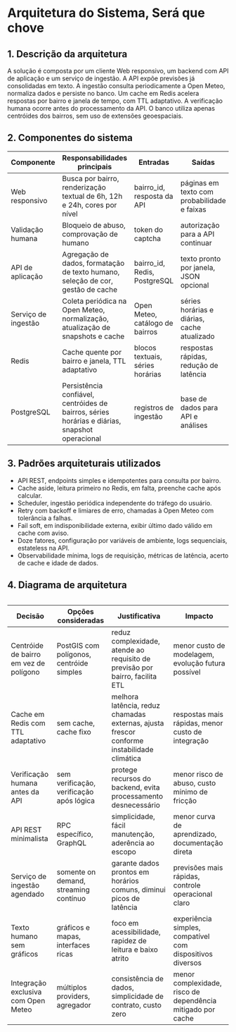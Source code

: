 #  Arquitetura do Sistema, Será que chove

## 1. Descrição da arquitetura
A solução é composta por um cliente Web responsivo, um backend com API de aplicação e um serviço de ingestão. A API expõe previsões já consolidadas em texto. A ingestão consulta periodicamente a Open Meteo, normaliza dados e persiste no banco. Um cache em Redis acelera respostas por bairro e janela de tempo, com TTL adaptativo. A verificação humana ocorre antes do processamento da API. O banco utiliza apenas centróides dos bairros, sem uso de extensões geoespaciais.

## 2. Componentes do sistema
| Componente | Responsabilidades principais | Entradas | Saídas |
|---|---|---|---|
| Web responsivo | Busca por bairro, renderização textual de 6h, 12h e 24h, cores por nível | bairro_id, resposta da API | páginas em texto com probabilidade e faixas |
| Validação humana | Bloqueio de abuso, comprovação de humano | token do captcha | autorização para a API continuar |
| API de aplicação | Agregação de dados, formatação de texto humano, seleção de cor, gestão de cache | bairro_id, Redis, PostgreSQL | texto pronto por janela, JSON opcional |
| Serviço de ingestão | Coleta periódica na Open Meteo, normalização, atualização de snapshots e cache | Open Meteo, catálogo de bairros | séries horárias e diárias, cache atualizado |
| Redis | Cache quente por bairro e janela, TTL adaptativo | blocos textuais, séries horárias | respostas rápidas, redução de latência |
| PostgreSQL | Persistência confiável, centróides de bairros, séries horárias e diárias, snapshot operacional | registros de ingestão | base de dados para API e análises |

## 3. Padrões arquiteturais utilizados
- API REST, endpoints simples e idempotentes para consulta por bairro.  
- Cache aside, leitura primeiro no Redis, em falta, preenche cache após calcular.  
- Scheduler, ingestão periódica independente do tráfego do usuário.  
- Retry com backoff e limiares de erro, chamadas à Open Meteo com tolerância a falhas.  
- Fail soft, em indisponibilidade externa, exibir último dado válido em cache com aviso.  
- Doze fatores, configuração por variáveis de ambiente, logs sequenciais, estateless na API.  
- Observabilidade mínima, logs de requisição, métricas de latência, acerto de cache e idade de dados.

## 4. Diagrama de arquitetura
```mermaid

```



| Decisão                                | Opções consideradas                      | Justificativa                                                                              | Impacto                                                     |
| -------------------------------------- | ---------------------------------------- | ------------------------------------------------------------------------------------------ | ----------------------------------------------------------- |
| Centróide de bairro em vez de polígono | PostGIS com polígonos, centróide simples | reduz complexidade, atende ao requisito de previsão por bairro, facilita ETL               | menor custo de modelagem, evolução futura possível          |
| Cache em Redis com TTL adaptativo      | sem cache, cache fixo                    | melhora latência, reduz chamadas externas, ajusta frescor conforme instabilidade climática | respostas mais rápidas, menor custo de integração           |
| Verificação humana antes da API        | sem verificação, verificação após lógica | protege recursos do backend, evita processamento desnecessário                             | menor risco de abuso, custo mínimo de fricção               |
| API REST minimalista                   | RPC específico, GraphQL                  | simplicidade, fácil manutenção, aderência ao escopo                                        | menor curva de aprendizado, documentação direta             |
| Serviço de ingestão agendado           | somente on demand, streaming contínuo    | garante dados prontos em horários comuns, diminui picos de latência                        | previsões mais rápidas, controle operacional claro          |
| Texto humano sem gráficos              | gráficos e mapas, interfaces ricas       | foco em acessibilidade, rapidez de leitura e baixo atrito                                  | experiência simples, compatível com dispositivos diversos   |
| Integração exclusiva com Open Meteo    | múltiplos providers, agregador           | consistência de dados, simplicidade de contrato, custo zero                                | menor complexidade, risco de dependência mitigado por cache |
